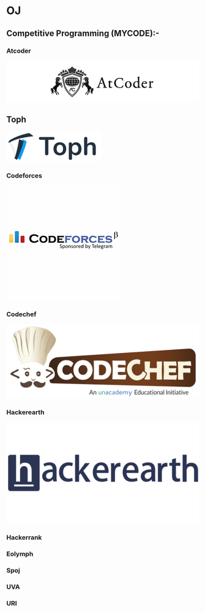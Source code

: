 # OJ
## Competitive Programming (MYCODE):-
### Atcoder  
![alt txt](https://github.com/SyedT1/OJ/blob/master/img/atcoder.jpg)

## Toph  
![alt txt](https://github.com/SyedT1/OJ/blob/master/img/logo.jpg) 

### Codeforces  
![alt txt](https://github.com/SyedT1/OJ/blob/master/img/codeforces-telegram-square.jpg)  

### Codechef  
![alt txt](https://github.com/SyedT1/OJ/blob/master/img/1200px-Codechef(new)_logo.svg.jpg)  

### Hackerearth  
![alt txt](https://github.com/SyedT1/OJ/blob/master/img/hackerearth-for-developers.jpg)  

### Hackerrank
### Eolymph
### Spoj
### UVA
### URI

